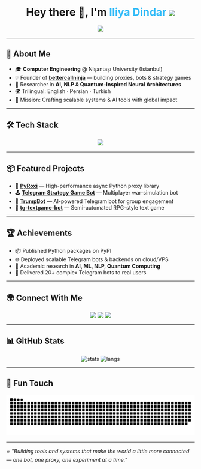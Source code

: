 <h1 align="center">
  Hey there 👋, I'm <span style="color:#36BCF7">Iliya Dindar</span>
  <img src="https://media.giphy.com/media/hvRJCLFzcasrR4ia7z/giphy.gif" width="35"/>
</h1>

<p align="center">
  <a href="https://github.com/bettercallninja">
    <img src="https://readme-typing-svg.herokuapp.com?color=36BCF7&center=true&vCenter=true&lines=Founder+%40bettercallninja;Python+%7C+AI+%7C+Telegram+Bots;Networking+%7C+Game+Backends;Always+Building+Something+Cool+🚀" />
  </a>
</p>

---

## 🥷 About Me
- 🎓 **Computer Engineering** @ Nişantaşı University (Istanbul)  
- 💡 Founder of **[bettercallninja](https://github.com/bettercallninja)** — building proxies, bots & strategy games  
- 🧠 Researcher in **AI, NLP & Quantum-Inspired Neural Architectures**  
- 🌍 Trilingual: English · Persian · Turkish  
- 🎯 Mission: Crafting scalable systems & AI tools with global impact  

---

## 🛠 Tech Stack
<p align="center">
  <img src="https://skillicons.dev/icons?i=python,cpp,cs,fastapi,django,react,postgres,redis,docker,linux,nginx,tensorflow,pytorch&theme=dark" />
</p>

---

## 📦 Featured Projects
- 🔌 [**PyRoxi**](https://github.com/bettercallninja/pyroxi) — High-performance async Python proxy library  
- 🕹 [**Telegram Strategy Game Bot**](https://github.com/bettercallninja/Telegram-Strategic-GameBot) — Multiplayer war-simulation bot  
- 🤖 [**TrumpBot**](https://github.com/bettercallninja/TrumpBot) — AI-powered Telegram bot for group engagement  
- 📜 [**tg-textgame-bot**](https://github.com/bettercallninja/tg-textgame-bot) — Semi-automated RPG-style text game  

---

## 🏆 Achievements
- 📦 Published Python packages on PyPI  
- 🌐 Deployed scalable Telegram bots & backends on cloud/VPS  
- 📝 Academic research in **AI, ML, NLP, Quantum Computing**  
- 💼 Delivered 20+ complex Telegram bots to real users  

---

## 🌍 Connect With Me
<p align="center">
  <a href="https://t.me/bettercallninja"><img src="https://img.shields.io/badge/Telegram-2CA5E0?style=for-the-badge&logo=telegram&logoColor=white"/></a>
  <a href="https://linkedin.com/in/iliya-dindar"><img src="https://img.shields.io/badge/LinkedIn-0077B5?style=for-the-badge&logo=linkedin&logoColor=white"/></a>
  <a href="https://github.com/bettercallninja"><img src="https://img.shields.io/badge/GitHub-100000?style=for-the-badge&logo=github&logoColor=white"/></a>
</p>

---

## 📊 GitHub Stats
<p align="center">
  <img src="https://github-readme-stats.vercel.app/api?username=bettercallninja&show_icons=true&theme=radical" alt="stats" height="180"/>
  <img src="https://github-readme-stats.vercel.app/api/top-langs/?username=bettercallninja&layout=compact&theme=radical" alt="langs" height="180"/>
</p>

---

## 🐍 Fun Touch
<p align="center">
  <img src="https://github.com/Platane/snk/raw/output/github-contribution-grid-snake.svg" alt="snake animation" />
</p>

---

⭐️ *"Building tools and systems that make the world a little more connected — one bot, one proxy, one experiment at a time."*
